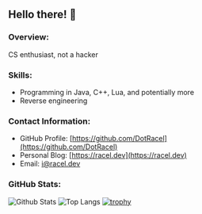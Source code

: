 ## Hello there! 👋

### Overview:
CS enthusiast, not a hacker

### Skills:
- Programming in Java, C++, Lua, and potentially more
- Reverse engineering

### Contact Information:
- GitHub Profile: [https://github.com/DotRacel](https://github.com/DotRacel)
- Personal Blog: [https://racel.dev](https://racel.dev)
- Email: [i@racel.dev](emailto:i@racel.dev)

### GitHub Stats:
![Github Stats](https://github-readme-stats.vercel.app/api?username=DotRacel)
![Top Langs](https://github-readme-stats.vercel.app/api/top-langs/?username=DotRacel)
[![trophy](https://github-profile-trophy.vercel.app/?username=DotRacel)](https://github.com/DotRacel)
